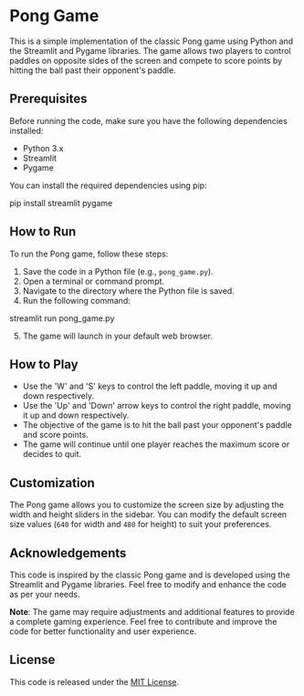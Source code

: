 # Pong Game

This is a simple implementation of the classic Pong game using Python and the Streamlit and Pygame libraries. The game allows two players to control paddles on opposite sides of the screen and compete to score points by hitting the ball past their opponent's paddle.

## Prerequisites

Before running the code, make sure you have the following dependencies installed:

- Python 3.x
- Streamlit
- Pygame

You can install the required dependencies using pip:

pip install streamlit pygame


## How to Run

To run the Pong game, follow these steps:

1. Save the code in a Python file (e.g., `pong_game.py`).
2. Open a terminal or command prompt.
3. Navigate to the directory where the Python file is saved.
4. Run the following command:

streamlit run pong_game.py


5. The game will launch in your default web browser.

## How to Play

- Use the 'W' and 'S' keys to control the left paddle, moving it up and down respectively.
- Use the 'Up' and 'Down' arrow keys to control the right paddle, moving it up and down respectively.
- The objective of the game is to hit the ball past your opponent's paddle and score points.
- The game will continue until one player reaches the maximum score or decides to quit.

## Customization

The Pong game allows you to customize the screen size by adjusting the width and height sliders in the sidebar. You can modify the default screen size values (`640` for width and `480` for height) to suit your preferences.

## Acknowledgements

This code is inspired by the classic Pong game and is developed using the Streamlit and Pygame libraries. Feel free to modify and enhance the code as per your needs.

**Note**: The game may require adjustments and additional features to provide a complete gaming experience. Feel free to contribute and improve the code for better functionality and user experience.

## License

This code is released under the [MIT License](https://opensource.org/licenses/MIT).
